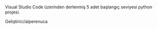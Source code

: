 Visual Studio Code üzerinden derlenmiş 5 adet başlangıç seviyesi python projesi.

Geliştirici/alperenuca


